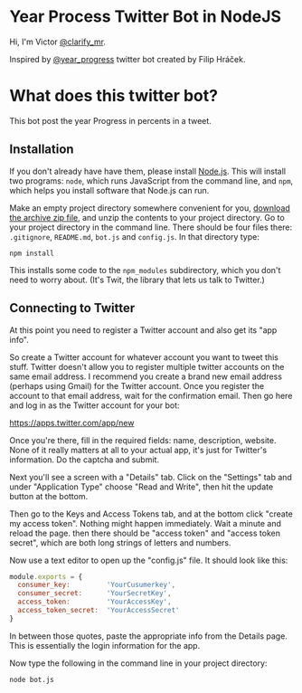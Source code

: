 # Year Process Twitter Bot in NodeJS

Hi, I'm Victor [@clarify_mr](https://twitter.com/clarify_mr). 

Inspired by [@year_progress](https://twitter.com/year_progress) twitter bot created by Filip Hráček.

# What does this twitter bot?
This bot post the year Progress in percents in a tweet.

## Installation

If you don't already have have them, please install [Node.js](http://nodejs.org/). This will install two programs: `node`, which runs JavaScript from the command line, and `npm`, which helps you install software that Node.js can run.

Make an empty project directory somewhere convenient for you, [download the archive zip file](https://github.com/MrDatastorage/Year-Process-Twitter-Bot/archive/master.zip), and unzip the contents to your project directory. Go to your project directory in the command line. There should be four files there: `.gitignore`, `README.md`, `bot.js` and `config.js`. In that directory type:

`npm install`

This installs some code to the `npm_modules` subdirectory, which you don't need to worry about. (It's Twit, the library that lets us talk to Twitter.)

## Connecting to Twitter

At this point you need to register a Twitter account and also get its "app info".

So create a Twitter account for whatever account you want to tweet this stuff. Twitter doesn't allow you to register multiple twitter accounts on the same email address. I recommend you create a brand new email address (perhaps using Gmail) for the Twitter account. Once you register the account to that email address, wait for the confirmation email. Then go here and log in as the Twitter account for your bot:

https://apps.twitter.com/app/new

Once you're there, fill in the required fields: name, description, website. None of it really matters at all to your actual app, it's just for Twitter's information. Do the captcha and submit.

Next you'll see a screen with a "Details" tab. Click on the "Settings" tab and under "Application Type" choose "Read and Write", then hit the update button at the bottom.

Then go to the Keys and Access Tokens tab, and at the bottom click "create my access token". Nothing might happen immediately. Wait a minute and reload the page. then there should be "access token" and "access token secret", which are both long strings of letters and numbers.

Now use a text editor to open up the "config.js" file. It should look like this:

```javascript
module.exports = {
  consumer_key:         'YourCusumerkey',
  consumer_secret:      'YourSecretKey',
  access_token:         'YourAccessKey',
  access_token_secret:  'YourAccessSecret'
}
```

In between those quotes, paste the appropriate info from the Details page. This is essentially the login information for the app.

Now type the following in the command line in your project directory:

`node bot.js`
